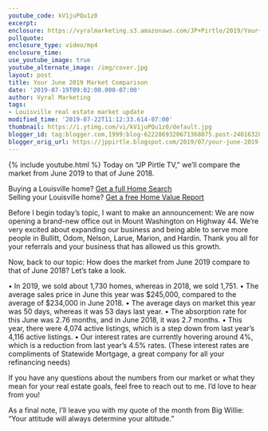 ```yaml
---
youtube_code: kV1juPQu1z0
excerpt:
enclosure: https://vyralmarketing.s3.amazonaws.com/JP+Pirtle/2019/Your+June+2019+Market+Comparison.mp4
pullquote:
enclosure_type: video/mp4
enclosure_time:
use_youtube_image: true
youtube_alternate_image: /img/cover.jpg
layout: post
title: Your June 2019 Market Comparison
date: '2019-07-19T09:02:00.000-07:00'
author: Vyral Marketing
tags:
- Louisville real estate market update
modified_time: '2019-07-22T11:12:33.614-07:00'
thumbnail: https://i.ytimg.com/vi/kV1juPQu1z0/default.jpg
blogger_id: tag:blogger.com,1999:blog-6222869320671368075.post-240163288320689536
blogger_orig_url: https://jppirtle.blogspot.com/2019/07/your-june-2019-market-comparison.html
---
```

{% include youtube.html %}
Today on “JP Pirtle TV,” we’ll compare the market from June 2019 to that of June 2018.

<div class="post-cta">
Buying a Louisville home? <a href="http://www.searchalllouisvillehomes.com/" target="_blank">Get a full Home Search</a><br>
Selling your Louisville home? <a href="http://www.jpsold.com/homeeval" target="_blank">Get a free Home Value Report</a>
</div>

Before I begin today’s topic, I want to make an announcement: We are now opening a brand-new office out in Mount Washington on Highway 44. We’re very excited about expanding our business and being able to serve more people in Bullitt, Odom, Nelson, Larue, Marion, and Hardin. Thank you all for your referrals and your business that has allowed us this growth.

Now, back to our topic: How does the market from June 2019 compare to that of June 2018? Let’s take a look.

• In 2019, we sold about 1,730 homes, whereas in 2018, we sold 1,751.
• The average sales price in June this year was $245,000, compared to the average of $234,000 in June 2018.
• The average days on market this year was 50 days, whereas it was 53 days last year.
• The absorption rate for this June was 2.76 months, and in June 2018, it was 2.7 months.
• This year, there were 4,074 active listings, which is a step down from last year’s 4,116 active listings.
• Our interest rates are currently hovering around 4%, which is a reduction from last year’s 4.5% rates. (These interest rates are compliments of Statewide Mortgage, a great company for all your refinancing needs)

If you have any questions about the numbers from our market or what they mean for your real estate goals, feel free to reach out to me. I’d love to hear from you!

As a final note, I’ll leave you with my quote of the month from Big Willie: “Your attitude will always determine your altitude.”
